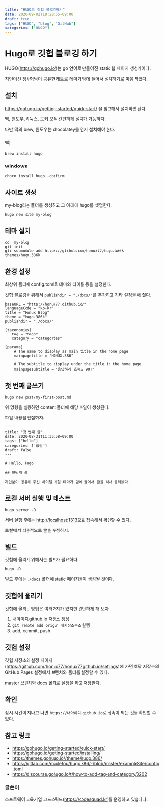 ```yaml
---
title: "HUGO로 깃헙 블로깅하기"
date: 2020-09-02T19:28:55+09:00
draft: true
tags: ["HUGO", "blog", "GitHub"]
categories: ["HUGO"]
---
```


# Hugo로 깃헙 블로깅 하기

HUGO(https://gohugo.io/)는 go 언어로 만들어진 static 웹 페이지 생성기이다. 

지인이신 정상혁님이 공유한 레트로 테마가 맘데 들어서 설치하기로 마음 먹었다.

## 설치

https://gohugo.io/getting-started/quick-start/ 을 참고해서 설치하면 된다.

맥, 윈도우, 리눅스, 도커 모두 간편하게 설치가 가능하다.

다만 맥의 brew, 윈도우는 chocolatey를 먼저 설치해야 한다.

### 맥

```
brew install hugo
```

### windows

```
choco install hugo -confirm
```

## 사이트 생성

my-blog라는 폴더를 생성하고 그 아래에 hugo를 셋업한다.

```
hugo new site my-blog
```

## 테마 설치

```
cd  my-blog
git init
git submodule add https://github.com/honux77/hugo.386k themes/hugo.386k
```

## 환경 설정

최상위 폴더에 config.toml로 테마와 타이틀 등을 설정한다.

깃헙 블로깅을 위해서 `publishdir = "./docs/"`를 추가하고 기타 설정을 해 줬다.

```
baseURL = "http://honux77.github.io/"
languageCode = "ko-kr"
title = "Honux Blog"
theme = "hugo.386k"
publishdir = "./docs/"

[taxonomies]
   tag = "tags"
   category = "categories"

[params]
    # The name to display as main title in the home page
    mainpagetitle = "HONUX.386"

    # The subtitle to display under the title in the home page
    mainpagesubtitle = "응답하라 호눅스 90!" 

```

## 첫 번째 글쓰기

```
hugo new post/my-first-post.md
```

위 명령을 실행하면 content 폴더에 해당 파일이 생성된다. 

파일 내용을 편집하자.

```
---
title: "첫 번째 글"
date: 2020-08-31T11:35:58+09:00
tags: ["hello"]
categories: ["잡담"]
draft: false
---

# Hello, Hugo

## 첫번째 글

지인분이 공유해 주신 하이텔 시절 테마가 맘에 들어서 글을 하나 올려봤다.
```

## 로컬 서버 실행 및 테스트

```
hugo server -D
```

서버 실행 후에는 <http://localhost:1313>으로 접속해서 확인할 수 있다.

로컬에서 최종적으로 글을 수정하자.

## 빌드

깃헙에 올리기 위해서는 빌드가 필요하다.

```
hugo -D
```

빌드 후에는 `./docs` 폴더에 static 페이지들이 생성될 것이다.

## 깃헙에 올리기

깃헙에 올리는 방법은 여러가지가 있지만 간단하게 해 보자.

1. 내아이디.github.io 저장소 생성
2. `git remote add origin 내저장소주소` 실행
3. add, commit, push

## 깃헙 설정

깃헙 저장소의 설정 페이지(https://github.com/honux77/honux77.github.io/settings)에 가면 해당 저장소의 GitHub Pages 설정에서 브랜치와 폴더를 설정할 수 있다. 

master 브랜치와 docs 폴더로 설정을 하고 저장한다.

## 확인 

잠시 시간이 지나고 나면 `https://내아이디.github.io`로 접속이 되는 것을 확인할 수 있다.

## 참고 링크

- https://gohugo.io/getting-started/quick-start/
- https://gohugo.io/getting-started/installing/
- https://themes.gohugo.io//theme/hugo.386/
- https://gitlab.com/maxlefou/hugo.386/-/blob/master/exampleSite/config.toml
- https://discourse.gohugo.io/t/how-to-add-tag-and-category/3202

### 글쓴이

소프트웨어 교육기업 코드스쿼드(https://codesquad.kr)를 운영하고 있습니다.
